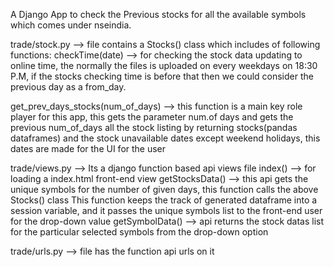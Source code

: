 A Django App to check the Previous stocks for all the available symbols which comes under nseindia.

trade/stock.py --> file contains a Stocks() class which includes of following functions:
   checkTime(date) --> for checking the stock data updating to online time, the normally the files is uploaded on every weekdays on 18:30 P.M,
                   if the stocks checking time is before that then we could consider the previous day as a from_day.
                   
   get_prev_days_stocks(num_of_days) --> this function is a main key role player for this app, this gets the parameter num.of days
                                         and gets the previous num_of_days all the stock listing by returning stocks(pandas dataframes) and the
                                         stock unavailable dates except weekend holidays, this dates are made for the UI for the user

trade/views.py --> Its a django function based api views file 
   index() --> for loading a index.html front-end view
   getStocksData() --> this api gets the unique symbols for the number of given days, this function calls the above Stocks() class
                       This function keeps the track of generated dataframe into a session variable, and it passes the unique symbols list
                       to the front-end user for the drop-down value
   getSymbolData() --> api returns the stock datas list for the particular selected symbols from the drop-down option

trade/urls.py --> file has the function api urls on it

